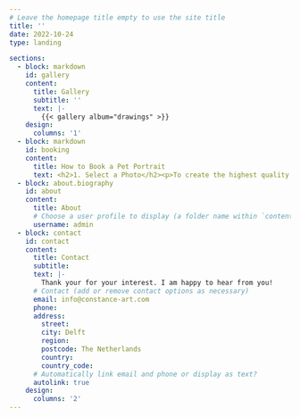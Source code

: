 ```yaml
---
# Leave the homepage title empty to use the site title
title: ''
date: 2022-10-24
type: landing

sections:
  - block: markdown
    id: gallery
    content:
      title: Gallery
      subtitle: ''
      text: |-
        {{< gallery album="drawings" >}}
    design:
      columns: '1'
  - block: markdown
    id: booking
    content:
      title: How to Book a Pet Portrait
      text: <h2>1. Select a Photo</h2><p>To create the highest quality portrait, a high-resolution image is essential. You’re welcome to send several photos, and together, we can select the one that will work best.<br/></p><h2>2. Size and Price</h2><p>After we’ve finalized the photo, you’ll need to choose the size of your portrait. I offer several options:</p><table border="1" cellpadding="10" cellspacing="0"><thead><tr><th>Size</th><th>Single Portrait</th><th>Double Portrait</th></tr></thead><tbody><tr><td>24x30 cm</td><td>650 €</td><td>850 €</td></tr><tr><td>30x40 cm</td><td>750 €</td><td>950 €</td></tr></tbody></table><br/><h2>3. Payment</h2><p>Once I’ve completed your portrait, I will send you a photo of the result. After you confirm that you are happy with it, you can proceed with the payment.</p><p>Payments are processed via Paypal or bank transfer. Once the full payment is received, I will ship your portrait, and you’ll receive a tracking number to monitor the delivery. The prices include shipping fees.</p>
  - block: about.biography
    id: about
    content:
      title: About
      # Choose a user profile to display (a folder name within `content/authors/`)
      username: admin
  - block: contact
    id: contact
    content:
      title: Contact
      subtitle:
      text: |-
        Thank your for your interest. I am happy to hear from you!
      # Contact (add or remove contact options as necessary)
      email: info@constance-art.com
      phone: 
      address:
        street:
        city: Delft
        region:
        postcode: The Netherlands
        country:
        country_code:
      # Automatically link email and phone or display as text?
      autolink: true
    design:
      columns: '2'
---
```

